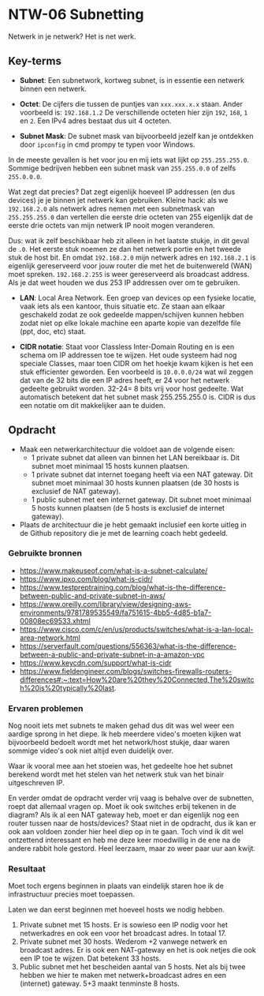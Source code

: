 # NTW-06 Subnetting
Netwerk in je netwerk? Het is net werk. 

## Key-terms
- **Subnet**:
Een subnetwork, kortweg subnet, is in essentie een netwerk binnen een netwerk. 

- **Octet**: De cijfers die tussen de puntjes van `xxx.xxx.x.x` staan. Ander voorbeeld is: `192.168.1.2` De verschillende octeten hier zijn `192`, `168`, `1` en `2`. Een IPv4 adres bestaat dus uit 4 octeten. 

- **Subnet Mask**:
De subnet mask van bijvoorbeeld jezelf kan je ontdekken door `ipconfig` in cmd prompy te typen voor Windows. 

In de meeste gevallen is het voor jou en mij iets wat lijkt op `255.255.255.0`. Sommige bedrijven hebben een subnet mask van `255.255.0.0` of zelfs `255.0.0.0`. 

Wat zegt dat precies? Dat zegt eigenlijk hoeveel IP addressen (en dus devices) je je binnen jet netwerk kan gebruiken. Kleine hack: als we `192.168.2.0` als netwerk adres nemen met een subnetmask van `255.255.255.0` dan vertellen die eerste drie octeten van 255 eigenlijk dat de eerste drie octets van mijn netwerk IP nooit mogen veranderen. 

Dus: wat ik zelf beschikbaar heb zit alleen in het laatste stukje, in dit geval de `.0`. Het eerste stuk noemen ze dan het netwerk portie en het tweede stuk de host bit. En omdat `192.168.2.0` mijn netwerk adres en `192.168.2.1` is eigenlijk gereserveerd voor jouw router die met het de buitenwereld (WAN) moet spreken. `192.168.2.255` is weer gereserveerd als broadcast address. Als je dat weet houden we dus 253 IP addressen over om te gebruiken. 

- **LAN**:
Local Area Network.
Een groep van devices op een fysieke locatie, vaak iets als een kantoor, thuis situatie etc. Ze staan aan elkaar geschakeld zodat ze ook gedeelde mappen/schijven kunnen hebben zodat niet op elke lokale machine een aparte kopie van dezelfde file (ppt, doc, etc) staat.  

- **CIDR notatie**:
Staat voor Classless Inter-Domain Routing en is een schema om IP addressen toe te wijzen. Het oude systeem had nog speciale Classes, maar toen CIDR om het hoekje kwam kijken is het een stuk efficienter geworden.
Een voorbeeld is `10.0.0.0/24` wat wil zeggen dat van de 32 bits die een IP adres heeft, er 24 voor het netwerk gedeelte gebruikt worden. 32-24= 8 bits vrij voor host gedeelte. Wat automatisch betekent dat het subnet mask 255.255.255.0 is. CIDR is dus een notatie om dit makkelijker aan te duiden.  

## Opdracht
- Maak een netwerkarchitectuur die voldoet aan de volgende eisen:
    - 1 private subnet dat alleen van binnen het LAN bereikbaar is. Dit subnet moet minimaal 15 hosts kunnen plaatsen.
    - 1 private subnet dat internet toegang heeft via een NAT gateway. Dit subnet moet minimaal 30 hosts kunnen plaatsen (de 30 hosts is exclusief de NAT gateway).
    - 1 public subnet met een internet gateway. Dit subnet moet minimaal 5 hosts kunnen plaatsen (de 5 hosts is exclusief de internet gateway).
- Plaats de architectuur die je hebt gemaakt inclusief een korte uitleg in de Github repository die je met de learning coach hebt gedeeld.


### Gebruikte bronnen
- https://www.makeuseof.com/what-is-a-subnet-calculate/
- https://www.ipxo.com/blog/what-is-cidr/
- https://www.testpreptraining.com/blog/what-is-the-difference-between-public-and-private-subnet-in-aws/
- https://www.oreilly.com/library/view/designing-aws-environments/9781789535549/fa751615-4bb5-4d85-b1a7-00808ec69533.xhtml
- https://www.cisco.com/c/en/us/products/switches/what-is-a-lan-local-area-network.html
- https://serverfault.com/questions/556363/what-is-the-difference-between-a-public-and-private-subnet-in-a-amazon-vpc
- https://www.keycdn.com/support/what-is-cidr
- https://www.fieldengineer.com/blogs/switches-firewalls-routers-differences#:~:text=How%20are%20they%20Connected,The%20switch%20is%20typically%20last.


### Ervaren problemen
Nog nooit iets met subnets te maken gehad dus dit was wel weer een aardige sprong in het diepe. Ik heb meerdere video's moeten kijken wat bijvoorbeeld bedoelt wordt met het network/host stukje, daar waren sommige video's ook niet altijd even duidelijk over. 

Waar ik vooral mee aan het stoeien was, het gedeelte hoe het subnet berekend wordt met het stelen van het netwerk stuk van het binair uitgeschreven IP.

En verder omdat de opdracht verder vrij vaag is behalve over de subnetten, roept dat allemaal vragen op. Moet ik ook switches erbij tekenen in de diagram? Als ik al een NAT gateway heb, moet er dan eigenlijk nog een router tussen naar de hosts/devices? Staat niet in de opdracht, dus ik kan er ook aan voldoen zonder hier heel diep op in te gaan. Toch vind ik dit wel ontzettend interessant en heb me deze keer moedwillig in de ene na de andere rabbit hole gestord. Heel leerzaam, maar zo weer paar uur aan kwijt. 



### Resultaat
Moet toch ergens beginnen in plaats van eindelijk staren hoe ik de infrastructuur precies moet toepassen.

Laten we dan eerst beginnen met hoeveel hosts we nodig hebben.

1. Private subnet met 15 hosts. Er is sowieso een IP nodig voor het netwerkadres en ook een voor het broadcast adres. In totaal 17.
2. Private subnet met 30 hosts. Wederom +2 vanwege netwerk en broadcast adres. Er is ook een NAT-gateway en het is ook netjes die ook een IP toe te wijzen. Dat betekent 33 hosts.
3. Public subnet met het bescheiden aantal van 5 hosts. Net als bij twee hebben we hier te maken met netwerk+broadcast adres en een (internet) gateway. 5+3 maakt tenminste 8 hosts. 
